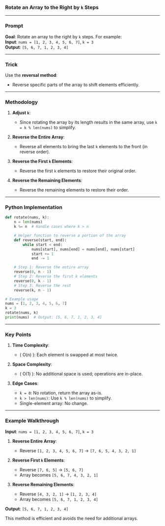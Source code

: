 ### **Rotate an Array to the Right by `k` Steps**

---

### **Prompt**  
**Goal**: Rotate an array to the right by `k` steps. For example:  
**Input**: `nums = [1, 2, 3, 4, 5, 6, 7]`, `k = 3`  
**Output**: `[5, 6, 7, 1, 2, 3, 4]`

---

### **Trick**  
Use the **reversal method**:  
- Reverse specific parts of the array to shift elements efficiently.

---

### **Methodology**  

1. **Adjust `k`**:  
   - Since rotating the array by its length results in the same array, use `k = k % len(nums)` to simplify.  

2. **Reverse the Entire Array**:  
   - Reverse all elements to bring the last `k` elements to the front (in reverse order).  

3. **Reverse the First `k` Elements**:  
   - Reverse the first `k` elements to restore their original order.  

4. **Reverse the Remaining Elements**:  
   - Reverse the remaining elements to restore their order.  

---

### **Python Implementation**  
```python
def rotate(nums, k):
    n = len(nums)
    k %= n  # Handle cases where k > n

    # Helper function to reverse a portion of the array
    def reverse(start, end):
        while start < end:
            nums[start], nums[end] = nums[end], nums[start]
            start += 1
            end -= 1

    # Step 1: Reverse the entire array
    reverse(0, n - 1)
    # Step 2: Reverse the first k elements
    reverse(0, k - 1)
    # Step 3: Reverse the rest
    reverse(k, n - 1)

# Example usage
nums = [1, 2, 3, 4, 5, 6, 7]
k = 3
rotate(nums, k)
print(nums)  # Output: [5, 6, 7, 1, 2, 3, 4]
```

---

### **Key Points**  

1. **Time Complexity**:  
   - \( O(n) \): Each element is swapped at most twice.  

2. **Space Complexity**:  
   - \( O(1) \): No additional space is used; operations are in-place.  

3. **Edge Cases**:  
   - `k = 0`: No rotation, return the array as-is.  
   - `k > len(nums)`: Use `k % len(nums)` to simplify.  
   - Single-element array: No change.  

---

### **Example Walkthrough**  

**Input**: `nums = [1, 2, 3, 4, 5, 6, 7]`, `k = 3`  

1. **Reverse Entire Array**:  
   - Reverse `[1, 2, 3, 4, 5, 6, 7]` → `[7, 6, 5, 4, 3, 2, 1]`  

2. **Reverse First `k` Elements**:  
   - Reverse `[7, 6, 5]` → `[5, 6, 7]`  
   - Array becomes `[5, 6, 7, 4, 3, 2, 1]`  

3. **Reverse Remaining Elements**:  
   - Reverse `[4, 3, 2, 1]` → `[1, 2, 3, 4]`  
   - Array becomes `[5, 6, 7, 1, 2, 3, 4]`  

**Output**: `[5, 6, 7, 1, 2, 3, 4]`  

This method is efficient and avoids the need for additional arrays.